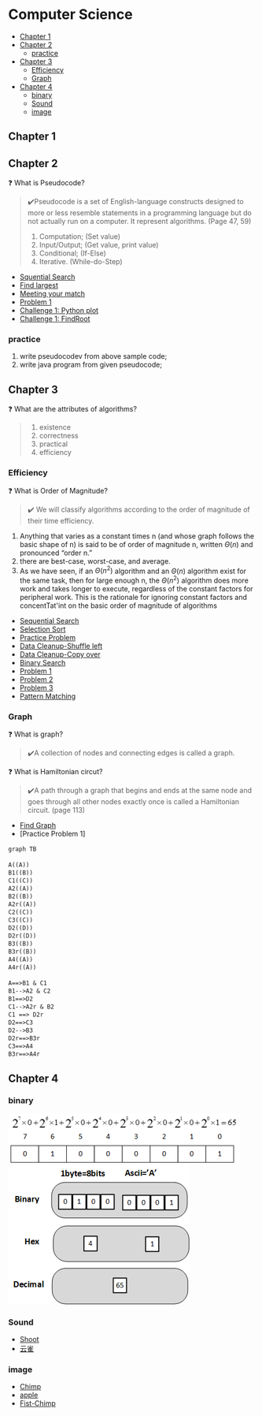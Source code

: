 <h1>Computer Science</h1>

- [Chapter 1](#chapter-1)
- [Chapter 2](#chapter-2)
  - [practice](#practice)
- [Chapter 3](#chapter-3)
  - [Efficiency](#efficiency)
  - [Graph](#graph)
- [Chapter 4](#chapter-4)
  - [binary](#binary)
  - [Sound](#sound)
  - [image](#image)


## Chapter 1

## Chapter 2
❓ What is Pseudocode?
> ✔️Pseudocode is a set of English-language constructs designed to more or less resemble statements in a programming language but do not actually run on a computer. It represent algorithms. (Page 47, 59)
> 1. Computation; (Set value)
> 2. Input/Output; (Get value, print value)
> 3. Conditional; (If-Else)
> 4. Iterative. (While-do-Step)

* [Squential Search](../../datastructure/src/algorithms/chapter2/SquentialSearch.java)
* [Find largest](../../datastructure/src/algorithms/chapter2/FindLargest.java)
* [Meeting your match](../../datastructure/src/algorithms/chapter2/PatternMatching.java)
* [Problem 1](../../datastructure/src/algorithms/chapter2/Problem1.java)
* [Challenge 1: Python plot ](../python/findRoot.py)
* [Challenge 1: FindRoot](../../datastructure/src/algorithms/chapter2/Challenge1.java)

### practice
1. write pseudocodev from above sample code;
2. write java program from given pseudocode;


## Chapter 3
❓ What are the attributes of algorithms?
> 1. existence
> 2. correctness
> 3. practical
> 4. efficiency

### Efficiency
❓ What is Order of Magnitude?
>✔️ We will classify algorithms according to the order of magnitude of their time efficiency.

1. Anything that varies as a constant times n (and whose graph follows the basic shape of n) is said to be of order of magnitude n, written $Θ(n)$ and pronounced “order n.” 
2. there are best-case, worst-case, and average.
3. As we have seen, if an $Θ(n^2)$ algorithm and an $Θ(n)$ algorithm exist for the same task, then for large enough n, the $Θ(n^2)$ algorithm does more work and takes longer to execute, regardless of the constant factors for peripheral work. This is the rationale for ignoring constant factors and concentTat'int on the basic order of magnitude of algorithms

* [Sequential Search](../../datastructure/src/algorithms/chapter3/SequentialSearch.java)
* [Selection Sort](../../datastructure/src/algorithms/chapter3/SelectionSort.java)
* [Practice Problem](../python/algorithmOrder.py)
* [Data Cleanup-Shuffle left](../../datastructure/src/algorithms/chapter3/ShuffleLeft.java)
* [Data Cleanup-Copy over](../../datastructure/src/algorithms/chapter3/CopyOver.java)
* [Binary Search](../../datastructure/src/algorithms/chapter3/BinarySearch.java)
* [Problem 1](../../datastructure/src/algorithms/chapter3/ShuffleLeft.java)
* [Problem 2](../../datastructure/src/algorithms/chapter3/CopyOver.java)
* [Problem 3](../../datastructure/src/algorithms/chapter3/ConvergingPointers.java)
* [Pattern Matching](../../datastructure/src/algorithms/chapter3/PatternMatching.java)

### Graph
❓ What is graph?
>✔️A collection of nodes and connecting edges is called a graph.

❓ What is Hamiltonian circut?
>✔️A path through a graph that begins and ends at the same node and goes through all other nodes exactly once is called a Hamiltonian circuit. (page 113)

* [Find Graph](../../datastructure/src/algorithms/chapter3/HamiltonianCycle.java)
* [Practice Problem 1]

```mermaid
graph TB

A((A))
B1((B))
C1((C))
A2((A))
B2((B))
A2r((A))
C2((C))
C3((C))
D2((D))
D2r((D))
B3((B))
B3r((B))
A4((A))
A4r((A))

A==>B1 & C1
B1-->A2 & C2 
B1==>D2
C1-->A2r & B2 
C1 ==> D2r
D2==>C3
D2-->B3
D2r==>B3r
C3==>A4
B3r==>A4r
```

## Chapter 4

### binary
![](../images/A65-ASCII.png)
![](../images/letterA.png)

### Sound
* [Shoot](../python/whiff.wav)
* [云雀](../python/yunque.mp3)

### image
* [Chimp](../python/chimp.png)
* [apple](../python/apple1.jpg)
* [Fist-Chimp](../python/FistRolloverChimp.py)

